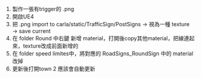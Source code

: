 1. 製作一張有trigger的 .png
2. 開啟UE4 
3. 把 .png import to carla/static/TrafficSign/PostSigns  → 視為一種 texture → save current
4. 在 folder Round 中右鍵 新增 material，打開後copy其他material，把線連起來，texture改成前面新增的
5. 在 folder speed limites中，將對應的 RoadSigns_RoundSign 中的 material 改掉
6. 更新後打開town 2 應該會自動更新
